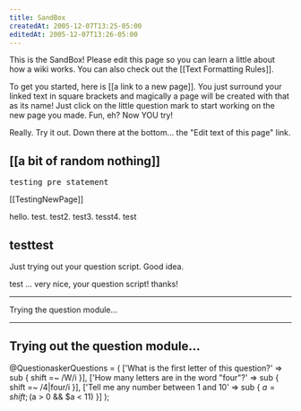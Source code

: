 ```yaml
---
title: SandBox
createdAt: 2005-12-07T13:25-05:00
editedAt: 2005-12-07T13:26-05:00
---
```


This is the SandBox! Please edit this page so you can learn a little about how a wiki works. You can also check out the [[Text Formatting Rules]].

To get you started, here is [[a link to a new page]]. You just surround your linked text in square brackets and magically a page will be created with that as its name! Just click on the little question mark to start working on the new page you made. Fun, eh? Now YOU try!

Really. Try it out. Down there at the bottom... the "Edit text of this page" link.

[[a bit of random nothing]]
----

<pre>
testing pre statement
</pre>

[[TestingNewPage]]

hello. test. test2. test3. tesst4. test

testtest
----

Just trying out your question script. Good idea.

test ... very nice, your question script! thanks!

----
Trying the question module...

----
Trying out the question module...
----
@QuestionaskerQuestions = (
  ['What is the first letter of this question?' => sub { shift =~ /W/i }],
  ['How many letters are in the word "four"?' => sub { shift =~ /4|four/i }],
  ['Tell me any number between 1 and 10' => sub { $a=shift; ($a > 0 && $a < 11) }]
);

